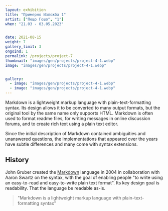 ```yaml
---
layout: exhibition
title: "Примерно Изложба 1"
artist: ["Пещо Гошо", "1"]
when: "21.03 - 03.05.2023"


date: 2021-08-15
weight: 7
gallery_limit: 3
ongoind: 1
permalink: /projects/project-7
thumbnail: "images/gen/projects/project-4-1.webp"
image: "images/gen/projects/project-4-1.webp"


gallery:
  - image: "images/gen/projects/project-4-1.webp"
  - image: "images/gen/projects/project-4-1.webp"
---
```


Markdown is a lightweight markup language with plain-text-formatting syntax. Its design allows it to be converted to many output formats, but the original tool by the same name only supports HTML. Markdown is often used to format readme files, for writing messages in online discussion forums, and to create rich text using a plain text editor.

Since the initial description of Markdown contained ambiguities and unanswered questions, the implementations that appeared over the years have subtle differences and many come with syntax extensions.

## History

John Gruber created the [Markdown](#) language in 2004 in collaboration with Aaron Swartz on the syntax, with the goal of enabling people "to write using an easy-to-read and easy-to-write plain text format". Its key design goal is readability. That the language be readable as-is.

> "Markdown is a lightweight markup language with plain-text-formatting syntax"
